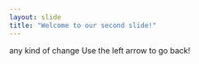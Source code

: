 ```yaml
---
layout: slide
title: "Welcome to our second slide!"
---
```

any kind of change
Use the left arrow to go back!
